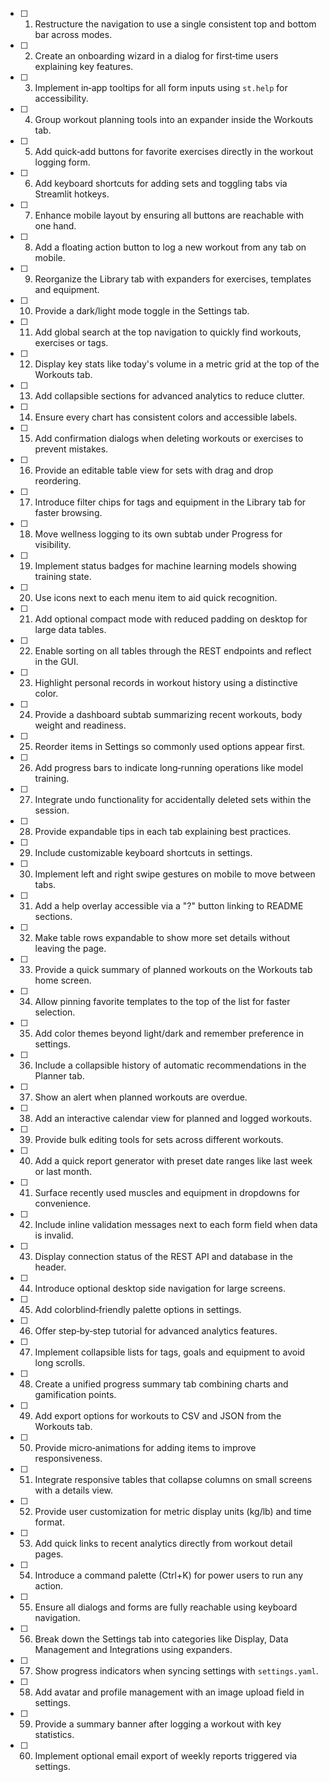 - [ ] 1. Restructure the navigation to use a single consistent top and bottom bar across modes.
- [ ] 2. Create an onboarding wizard in a dialog for first‑time users explaining key features.
- [ ] 3. Implement in‑app tooltips for all form inputs using `st.help` for accessibility.
- [ ] 4. Group workout planning tools into an expander inside the Workouts tab.
- [ ] 5. Add quick‑add buttons for favorite exercises directly in the workout logging form.
- [ ] 6. Add keyboard shortcuts for adding sets and toggling tabs via Streamlit hotkeys.
- [ ] 7. Enhance mobile layout by ensuring all buttons are reachable with one hand.
- [ ] 8. Add a floating action button to log a new workout from any tab on mobile.
- [ ] 9. Reorganize the Library tab with expanders for exercises, templates and equipment.
- [ ] 10. Provide a dark/light mode toggle in the Settings tab.
- [ ] 11. Add global search at the top navigation to quickly find workouts, exercises or tags.
- [ ] 12. Display key stats like today's volume in a metric grid at the top of the Workouts tab.
- [ ] 13. Add collapsible sections for advanced analytics to reduce clutter.
- [ ] 14. Ensure every chart has consistent colors and accessible labels.
- [ ] 15. Add confirmation dialogs when deleting workouts or exercises to prevent mistakes.
- [ ] 16. Provide an editable table view for sets with drag and drop reordering.
- [ ] 17. Introduce filter chips for tags and equipment in the Library tab for faster browsing.
- [ ] 18. Move wellness logging to its own subtab under Progress for visibility.
- [ ] 19. Implement status badges for machine learning models showing training state.
- [ ] 20. Use icons next to each menu item to aid quick recognition.
- [ ] 21. Add optional compact mode with reduced padding on desktop for large data tables.
- [ ] 22. Enable sorting on all tables through the REST endpoints and reflect in the GUI.
- [ ] 23. Highlight personal records in workout history using a distinctive color.
- [ ] 24. Provide a dashboard subtab summarizing recent workouts, body weight and readiness.
- [ ] 25. Reorder items in Settings so commonly used options appear first.
- [ ] 26. Add progress bars to indicate long‑running operations like model training.
- [ ] 27. Integrate undo functionality for accidentally deleted sets within the session.
- [ ] 28. Provide expandable tips in each tab explaining best practices.
- [ ] 29. Include customizable keyboard shortcuts in settings.
- [ ] 30. Implement left and right swipe gestures on mobile to move between tabs.
- [ ] 31. Add a help overlay accessible via a "?" button linking to README sections.
- [ ] 32. Make table rows expandable to show more set details without leaving the page.
- [ ] 33. Provide a quick summary of planned workouts on the Workouts tab home screen.
- [ ] 34. Allow pinning favorite templates to the top of the list for faster selection.
- [ ] 35. Add color themes beyond light/dark and remember preference in settings.
- [ ] 36. Include a collapsible history of automatic recommendations in the Planner tab.
- [ ] 37. Show an alert when planned workouts are overdue.
- [ ] 38. Add an interactive calendar view for planned and logged workouts.
- [ ] 39. Provide bulk editing tools for sets across different workouts.
- [ ] 40. Add a quick report generator with preset date ranges like last week or last month.
- [ ] 41. Surface recently used muscles and equipment in dropdowns for convenience.
- [ ] 42. Include inline validation messages next to each form field when data is invalid.
- [ ] 43. Display connection status of the REST API and database in the header.
- [ ] 44. Introduce optional desktop side navigation for large screens.
- [ ] 45. Add colorblind‑friendly palette options in settings.
- [ ] 46. Offer step‑by‑step tutorial for advanced analytics features.
- [ ] 47. Implement collapsible lists for tags, goals and equipment to avoid long scrolls.
- [ ] 48. Create a unified progress summary tab combining charts and gamification points.
- [ ] 49. Add export options for workouts to CSV and JSON from the Workouts tab.
- [ ] 50. Provide micro‑animations for adding items to improve responsiveness.
- [ ] 51. Integrate responsive tables that collapse columns on small screens with a details view.
- [ ] 52. Provide user customization for metric display units (kg/lb) and time format.
- [ ] 53. Add quick links to recent analytics directly from workout detail pages.
- [ ] 54. Introduce a command palette (Ctrl+K) for power users to run any action.
- [ ] 55. Ensure all dialogs and forms are fully reachable using keyboard navigation.
- [ ] 56. Break down the Settings tab into categories like Display, Data Management and Integrations using expanders.
- [ ] 57. Show progress indicators when syncing settings with `settings.yaml`.
- [ ] 58. Add avatar and profile management with an image upload field in settings.
- [ ] 59. Provide a summary banner after logging a workout with key statistics.
- [ ] 60. Implement optional email export of weekly reports triggered via settings.
